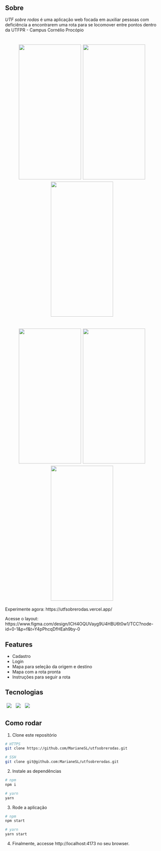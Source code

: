 <h1 align="center"><img src="https://github.com/user-attachments/assets/1cf7f693-2b12-49ed-b63a-bdb7a9edbab9" alt=""/></h1>

## Sobre

*UTF sobre rodas* é uma aplicação web focada em auxiliar pessoas com deficiência a encontrarem uma rota para se locomover entre pontos dentro da UTFPR - Campus Cornélio Procópio

<h1 align="center">
  <img style='width: 204px; height: 442px;' src="https://github.com/user-attachments/assets/c7fb818e-0623-42a1-a61d-67587b1c5d70" alt=""/>
  <img style='width: 204px; height: 442px;' src="https://github.com/user-attachments/assets/c77acc20-4334-4ecf-9334-af0c5136adef" alt=""/>
  <img style='width: 204px; height: 442px;' src="https://github.com/user-attachments/assets/cba13fb1-5dbb-433b-9f73-b428da7a2872" alt=""/>
</h1>
<h1 align="center">
  <img style='width: 204px; height: 442px;' src="https://github.com/user-attachments/assets/20016c0e-9ae2-42e2-a4e7-fbc04c5bec78" alt=""/>
  <img style='width: 204px; height: 442px;' src="https://github.com/user-attachments/assets/dd1386d8-eeb5-4aad-a299-cdcb9e672d78" alt=""/>
  <img style='width: 204px; height: 442px;' src="https://github.com/user-attachments/assets/86d7519c-8043-4488-899c-10bad45a35f5" alt=""/>
</h1>





<p>Experimente agora: https://utfsobrerodas.vercel.app/</p>
Acesse o layout: https://www.figma.com/design/ICH4OQUVayg9U4HBU6t0w1/TCC?node-id=0-1&p=f&t=Y4pPhcqDfHEah9by-0

## Features

- Cadastro
- Login
- Mapa para seleção da origem e destino
- Mapa com a rota pronta
- Instruções para seguir a rota

## Tecnologias

<p>
  <img style='margin: 5px;' src="https://img.shields.io/badge/react-app%20-%2320232a.svg?&style=for-the-badge&color=60ddf9&logo=react&logoColor=%2361DAFB"/>
  <img style='margin: 5px;' src="https://img.shields.io/badge/react_route%20-%2320232a.svg?&style=for-the-badge&logo=react&logoColor=%2361DAFB"/>
  <img style='margin: 5px;' src='https://img.shields.io/badge/react-icons%20-%2320232a.svg?&style=for-the-badge&color=f28dc7&logo=react-icons&logoColor=%2361DAFB'>
</p>

## Como rodar

1. Clone este repositório
```bash
# HTTPS
git clone https://github.com/MarianeSL/utfsobrerodas.git

# SSH
git clone git@github.com:MarianeSL/utfsobrerodas.git
```

2. Instale as dependências
```bash
# npm
npm i

# yarn
yarn
```

3. Rode a aplicação
```bash
# npm
npm start

# yarn
yarn start
```


4. Finalmente, accesse http://localhost:4173 no seu browser.
